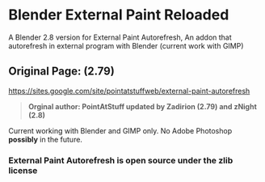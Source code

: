 # Blender External Paint Reloaded
A Blender 2.8 version for External Paint Autorefresh, An addon that autorefresh in external program with Blender (current work with GIMP)
## Original Page: (2.79)
https://sites.google.com/site/pointatstuffweb/external-paint-autorefresh

> **Orginal author: PointAtStuff 
updated by Zadirion (2.79) and zNight (2.8)**

Current working with Blender and GIMP only. No Adobe Photoshop **possibly** in the future.

### External Paint Autorefresh is open source under the zlib license
